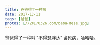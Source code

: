 ```yaml
---
title: 爸爸得了一种病
date: 2017-12-11
tags: [爸爸]
photos: [//20170326.com/baba-dese.jpg]
---
```

爸爸得了一种叫 "不得瑟胖达" 会死病，哈哈哈。